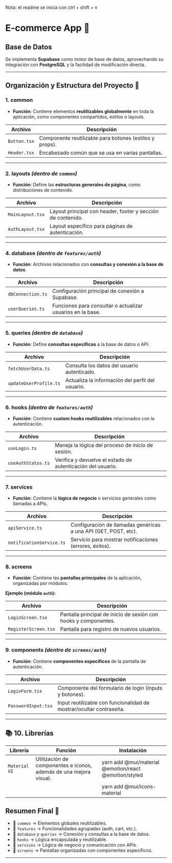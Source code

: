 Nota: el readme se inicia con ctrl + shift + v
# E-commerce App 🚀

## **Base de Datos**
Se implementa **Supabase** como motor de base de datos, aprovechando su integración con **PostgreSQL** y la facilidad de modificación directa.

---

## **Organización y Estructura del Proyecto 📂**

### 1. **common**
- **Función**: Contiene elementos **reutilizables globalmente** en toda la aplicación, como componentes compartidos, estilos o layouts.

| Archivo           | Descripción                                               |
|-------------------|-----------------------------------------------------------|
| `Button.tsx`      | Componente reutilizable para botones (estilos y props).   |
| `Header.tsx`      | Encabezado común que se usa en varias pantallas.          |

---

### 2. **layouts** _(dentro de `common`)_
- **Función**: Define las **estructuras generales de página**, como distribuciones de contenido.

| Archivo            | Descripción                                                      |
|--------------------|------------------------------------------------------------------|
| `MainLayout.tsx`   | Layout principal con header, footer y sección de contenido.      |
| `AuthLayout.tsx`   | Layout específico para páginas de autenticación.                 |

---

### 4. **database** _(dentro de `features/auth`)_
- **Función**: Archivos relacionados con **consultas y conexión a la base de datos**.

| Archivo             | Descripción                                                   |
|----------------------|-------------------------------------------------------------|
| `dbConnection.ts`    | Configuración principal de conexión a Supabase.             |
| `userQueries.ts`     | Funciones para consultar o actualizar usuarios en la base.  |

---

### 5. **queries** _(dentro de `database`)_
- **Función**: Define **consultas específicas** a la base de datos o API.

| Archivo               | Descripción                                                     |
|------------------------|---------------------------------------------------------------|
| `fetchUserData.ts`     | Consulta los datos del usuario autenticado.                   |
| `updateUserProfile.ts` | Actualiza la información del perfil del usuario.              |

---

### 6. **hooks** _(dentro de `features/auth`)_
- **Función**: Contiene **custom hooks reutilizables** relacionados con la autenticación.

| Archivo             | Descripción                                                   |
|----------------------|-------------------------------------------------------------|
| `useLogin.ts`        | Maneja la lógica del proceso de inicio de sesión.           |
| `useAuthStatus.ts`   | Verifica y devuelve el estado de autenticación del usuario. |

---

### 7. **services**
- **Función**: Contiene la **lógica de negocio** o servicios generales como llamadas a APIs.

| Archivo                 | Descripción                                                       |
|--------------------------|-----------------------------------------------------------------|
| `apiService.ts`          | Configuración de llamadas genéricas a una API (GET, POST, etc). |
| `notificationService.ts` | Servicio para mostrar notificaciones (errores, éxitos).         |

---

### 8. **screens**
- **Función**: Contiene las **pantallas principales** de la aplicación, organizadas por módulos.

**Ejemplo (módulo `auth`):**

| Archivo               | Descripción                                                   |
|------------------------|-------------------------------------------------------------|
| `LoginScreen.tsx`      | Pantalla principal de inicio de sesión con hooks y componentes. |
| `RegisterScreen.tsx`   | Pantalla para registro de nuevos usuarios.                  |

---

### 9. **components** _(dentro de `screens/auth`)_
- **Función**: Contiene **componentes específicos** de la pantalla de autenticación.

| Archivo                | Descripción                                                   |
|-------------------------|-------------------------------------------------------------|
| `LoginForm.tsx`         | Componente del formulario de login (inputs y botones).      |
| `PasswordInput.tsx`     | Input reutilizable con funcionalidad de mostrar/ocultar contraseña. |

---

## 📚 **10. Librerías**

| **Librería**          | **Función**                                               | **Instalación**                                    |
|------------------------|----------------------------------------------------------|---------------------------------------------------|
| `Material UI`         | Utilización de componentes e iconos, además de una mejora visual. |  yarn add @mui/material @emotion/react @emotion/styled                                        |
|                        |                                                          | yarn add @mui/icons-material                      |

## **Resumen Final 📝**
- 📁 `common` → Elementos globales reutilizables.  
- 📁 `features` → Funcionalidades agrupadas (auth, cart, etc.).  
- 📁 `database` y `queries` → Conexión y consultas a la base de datos.  
- 📁 `hooks` → Lógica encapsulada y reutilizable.  
- 📁 `services` → Lógica de negocio y comunicación con APIs.  
- 📁 `screens` → Pantallas organizadas con componentes específicos.  

---
